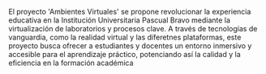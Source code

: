 El proyecto 'Ambientes Virtuales' se propone revolucionar la experiencia educativa en la Institución Universitaria Pascual Bravo mediante la virtualización de laboratorios y procesos clave. A través de tecnologías de vanguardia, como la realidad virtual y las diferetnes plataformas, este proyecto busca ofrecer a estudiantes y docentes un entorno inmersivo y accesible para el aprendizaje práctico, potenciando así la calidad y la eficiencia en la formación académica

